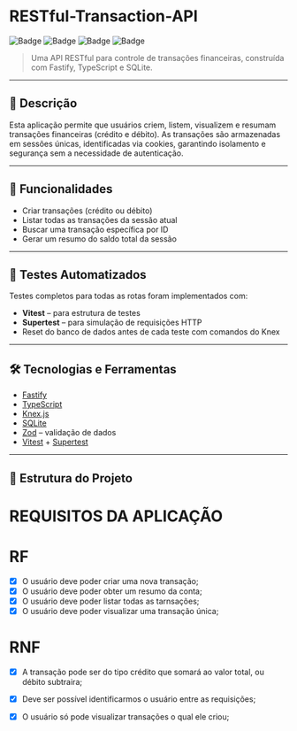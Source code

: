 <a name="readme-top"></a>

# RESTful-Transaction-API

![Badge](https://img.shields.io/badge/Node.js-18.x-green)
![Badge](https://img.shields.io/badge/Fastify-^4.x-blue)
![Badge](https://img.shields.io/badge/SQLite-3-lightgrey)
![Badge](https://img.shields.io/badge/Tested%20with-Vitest-purple)

> Uma API RESTful para controle de transações financeiras, construída com Fastify, TypeScript e SQLite.

---

## 📌 Descrição

Esta aplicação permite que usuários criem, listem, visualizem e resumam transações financeiras (crédito e débito). As transações são armazenadas em sessões únicas, identificadas via cookies, garantindo isolamento e segurança sem a necessidade de autenticação.

---

## 🚀 Funcionalidades

- Criar transações (crédito ou débito)
- Listar todas as transações da sessão atual
- Buscar uma transação específica por ID
- Gerar um resumo do saldo total da sessão

---

## 🧪 Testes Automatizados

Testes completos para todas as rotas foram implementados com:

- **Vitest** – para estrutura de testes
- **Supertest** – para simulação de requisições HTTP
- Reset do banco de dados antes de cada teste com comandos do Knex

---

## 🛠️ Tecnologias e Ferramentas

- [Fastify](https://fastify.dev/)
- [TypeScript](https://www.typescriptlang.org/)
- [Knex.js](https://knexjs.org/)
- [SQLite](https://www.sqlite.org/index.html)
- [Zod](https://zod.dev/) – validação de dados
- [Vitest](https://vitest.dev/) + [Supertest](https://github.com/visionmedia/supertest)

---

## 📁 Estrutura do Projeto




# REQUISITOS DA APLICAÇÃO

# RF

- [x] O usuário deve poder criar uma nova transação;
- [x] O usuário deve poder obter um resumo da conta;
- [x] O usuário deve poder listar todas as tarnsações;
- [x] O usuário deve poder visualizar uma transação única;

# RNF

- [x] A transação pode ser do tipo crédito que somará ao valor total, ou débito subtraira;
- [x] Deve ser possível identificarmos o usuário entre as requisições;
- [x] O usuário só pode visualizar transações o qual ele criou;

